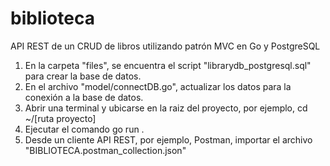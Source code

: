 # biblioteca
API REST de un CRUD de libros utilizando patrón MVC en Go y PostgreSQL

1. En la carpeta "files", se encuentra el script "librarydb_postgresql.sql" para crear la base de datos.
2. En el archivo "model/connectDB.go", actualizar los datos para la conexión a la base de datos.
3. Abrir una terminal y ubicarse en la raiz del proyecto, por ejemplo, cd ~/[ruta proyecto] 
4. Ejecutar el comando go run .
5. Desde un cliente API REST, por ejemplo, Postman, importar el archivo "BIBLIOTECA.postman_collection.json"
